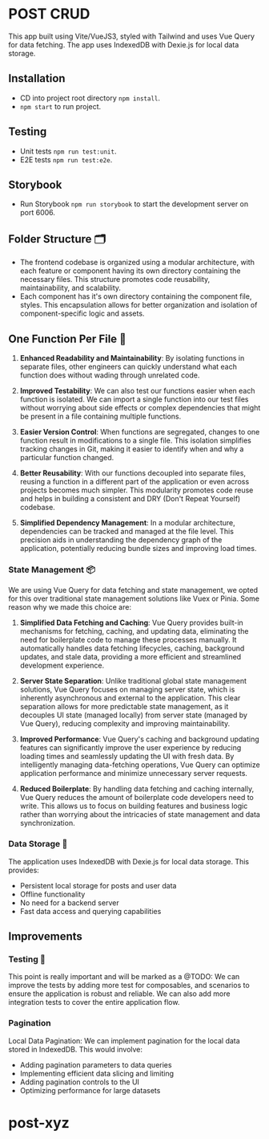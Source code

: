 # POST CRUD

This app built using Vite/VueJS3, styled with Tailwind and uses Vue Query for data fetching. The app uses IndexedDB with Dexie.js for local data storage.

## Installation

- CD into project root directory `npm install`.
- `npm start` to run project.

## Testing

- Unit tests `npm run test:unit`.
- E2E tests `npm run test:e2e`.

## Storybook

- Run Storybook `npm run storybook` to start the development server on port 6006.

## Folder Structure 🗂️

- The frontend codebase is organized using a modular architecture, with each feature or component having its own directory containing the necessary files. This structure promotes code reusability, maintainability, and scalability.
- Each component has it's own directory containing the component file, styles. This encapsulation allows for better organization and isolation of component-specific logic and assets.

## One Function Per File 📁

1. **Enhanced Readability and Maintainability**: By isolating functions in separate files, other engineers can quickly understand what each function does without wading through unrelated code.

2. **Improved Testability**: We can also test our functions easier when each function is isolated. We can import a single function into our test files without worrying about side effects or complex dependencies that might be present in a file containing multiple functions.

3. **Easier Version Control**: When functions are segregated, changes to one function result in modifications to a single file. This isolation simplifies tracking changes in Git, making it easier to identify when and why a particular function changed.

4. **Better Reusability**: With our functions decoupled into separate files, reusing a function in a different part of the application or even across projects becomes much simpler. This modularity promotes code reuse and helps in building a consistent and DRY (Don't Repeat Yourself) codebase.

5. **Simplified Dependency Management**: In a modular architecture, dependencies can be tracked and managed at the file level. This precision aids in understanding the dependency graph of the application, potentially reducing bundle sizes and improving load times.

### State Management 📦

We are using Vue Query for data fetching and state management, we opted for this over traditional state management solutions like Vuex or Pinia. Some reason why we made this choice are:

1. **Simplified Data Fetching and Caching**: Vue Query provides built-in mechanisms for fetching, caching, and updating data, eliminating the need for boilerplate code to manage these processes manually. It automatically handles data fetching lifecycles, caching, background updates, and stale data, providing a more efficient and streamlined development experience.

2. **Server State Separation**: Unlike traditional global state management solutions, Vue Query focuses on managing server state, which is inherently asynchronous and external to the application. This clear separation allows for more predictable state management, as it decouples UI state (managed locally) from server state (managed by Vue Query), reducing complexity and improving maintainability.

3. **Improved Performance**: Vue Query's caching and background updating features can significantly improve the user experience by reducing loading times and seamlessly updating the UI with fresh data. By intelligently managing data-fetching operations, Vue Query can optimize application performance and minimize unnecessary server requests.

4. **Reduced Boilerplate**: By handling data fetching and caching internally, Vue Query reduces the amount of boilerplate code developers need to write. This allows us to focus on building features and business logic rather than worrying about the intricacies of state management and data synchronization.

### Data Storage 💾

The application uses IndexedDB with Dexie.js for local data storage. This provides:

- Persistent local storage for posts and user data
- Offline functionality
- No need for a backend server
- Fast data access and querying capabilities

## Improvements

### Testing 🧪

This point is really important and will be marked as a @TODO:
We can improve the tests by adding more test for composables, and scenarios to ensure the application is robust and reliable. We can also add more integration tests to cover the entire application flow.

### Pagination

Local Data Pagination:
We can implement pagination for the local data stored in IndexedDB. This would involve:

- Adding pagination parameters to data queries
- Implementing efficient data slicing and limiting
- Adding pagination controls to the UI
- Optimizing performance for large datasets
# post-xyz
